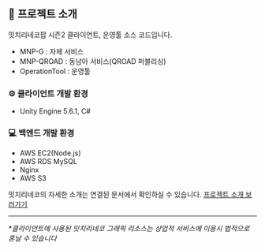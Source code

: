 ## 📱 프로젝트 소개
밋치리네코팝 시즌2 클라이언트, 운영툴 소스 코드입니다. 

- MNP-G : 자체 서비스 
- MNP-QROAD : 동남아 서비스(QROAD 퍼블리싱)
- OperationTool : 운영툴

### ⚙️ 클라이언트 개발 환경
- Unity Engine 5.6.1, C#


### 💻 백엔드 개발 환경
- AWS EC2(Node.js)
- AWS RDS MySQL
- Nginx
- AWS S3

밋치리네코의 자세한 소개는 연결된 문서에서 확인하실 수 있습니다.
[프로젝트 소개 보러가기](https://www.notion.so/lessgame/1-2-12503f50dfae4c82930c9a685838d425?pvs=4)
  
 
-----
_*클라이언트에 사용된 밋치리네코 그래픽 리소스는 상업적 서비스에 이용시 법적으로 혼날 수 있습니다_




